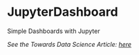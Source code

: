 # JupyterDashboard
 Simple Dashboards with Jupyter  

*See the Towards Data Science Article: [here]()*  